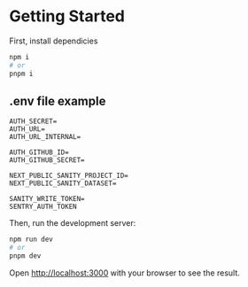 # Getting Started

First, install dependicies

```bash
npm i
# or
pnpm i
```

## .env file example

```env
AUTH_SECRET=
AUTH_URL=
AUTH_URL_INTERNAL=

AUTH_GITHUB_ID=
AUTH_GITHUB_SECRET=

NEXT_PUBLIC_SANITY_PROJECT_ID=
NEXT_PUBLIC_SANITY_DATASET=

SANITY_WRITE_TOKEN=
SENTRY_AUTH_TOKEN
```

Then, run the development server:

```bash
npm run dev
# or
pnpm dev
```

Open [http://localhost:3000](http://localhost:3000) with your browser to see the result.
